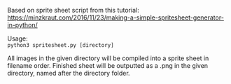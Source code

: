 Based on sprite sheet script from this tutorial:
https://minzkraut.com/2016/11/23/making-a-simple-spritesheet-generator-in-python/

Usage:    
 `python3 spritesheet.py [directory]`
 
 All images in the given directory will be compiled into a sprite sheet in filename order.
 Finished sheet will be outputted as a .png in the given directory, named after the directory folder.
